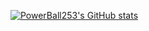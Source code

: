 [![PowerBall253's GitHub stats](https://github-readme-stats.vercel.app/api?username=PowerBall253)](https://github.com/anuraghazra/github-readme-stats)
